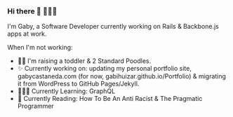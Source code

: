 ### Hi there 👋 👩🏽‍💻

I'm Gaby, a Software Developer currently working on Rails & Backbone.js apps at work.

When I'm not working:
- 🤱🐩 I'm raising a toddler & 2 Standard Poodles.
- ✨ Currently working on: updating my personal portfolio site, gabycastaneda.com (for now, gabihuizar.github.io/Portfolio) & migrating it from WordPress to GitHub Pages/Jekyll.
- 👩🏽‍💻 Currently Learning: GraphQL
- 📖 Currently Reading: How To Be An Anti Racist & The Pragmatic Programmer

